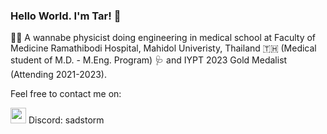 ### Hello World. I'm Tar! 👋

🌱✨ A wannabe physicist doing engineering in medical school at Faculty of Medicine Ramathibodi Hospital, Mahidol Univeristy, Thailand 🇹🇭 (Medical student of M.D. - M.Eng. Program) 🩺 and IYPT 2023 Gold Medalist (Attending 2021-2023). 

Feel free to contact me on:
  
  <img src="https://uxwing.com/wp-content/themes/uxwing/download/brands-and-social-media/discord-square-color-icon.png" width="25px"> Discord: sadstorm

